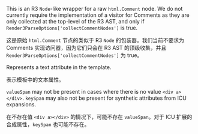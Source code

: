 This is an R3 `Node`-like wrapper for a raw `html.Comment` node. We do not currently
require the implementation of a visitor for Comments as they are only collected at
the top-level of the R3 AST, and only if `Render3ParseOptions['collectCommentNodes']`
is true.

这是原始 `html.Comment` 节点的类似于 R3 `Node` 的包装器。我们当前不要求为 Comments
实现访问器，因为它们只会在 R3 AST 的顶级收集，并且 `Render3ParseOptions['collectCommentNodes']`
为 true。

Represents a text attribute in the template.

表示模板中的文本属性。

`valueSpan` may not be present in cases where there is no value `<div a></div>`.
`keySpan` may also not be present for synthetic attributes from ICU expansions.

在不存在值 `<div a></div>` 的情况下，可能不存在 `valueSpan`。对于 ICU 扩展的合成属性，`keySpan`
也可能不存在。